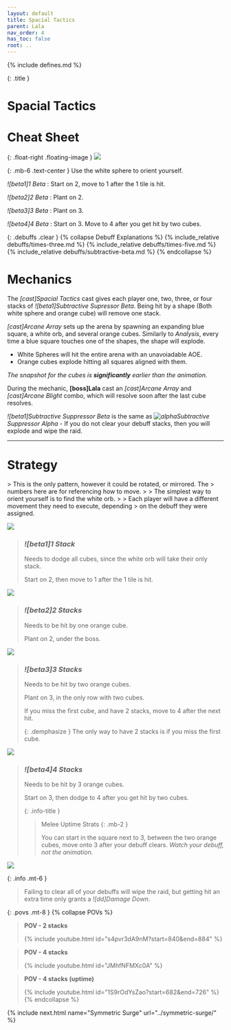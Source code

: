 ```yaml
---
layout: default
title: Spacial Tactics
parent: Lala
nav_order: 4
has_toc: false
root: ..
---
```


{% include defines.md %}

{: .title }
# Spacial Tactics

# Cheat Sheet

{: .float-right .floating-image }
![](./cheatsheet.png)

{: .mb-6 .text-center }
Use the white sphere to orient yourself.

*![beta1]1 Beta*
: Start on 2, move to 1 after the 1 tile is hit.

*![beta2]2 Beta*
: Plant on 2.

*![beta3]3 Beta*
: Plant on 3.

*![beta4]4 Beta*
: Start on 3. Move to 4 after you get hit by two cubes.

{: .debuffs .clear }
{% collapse Debuff Explanations %}
{% include_relative debuffs/times-three.md %}
{% include_relative debuffs/times-five.md %}
{% include_relative debuffs/subtractive-beta.md %}
{% endcollapse %}

# Mechanics

The *[cast]Spacial Tactics* cast gives each player one, two, three, or four
stacks of *![beta1]Subtractive Supressor Beta*. Being hit by a shape (Both
white sphere and orange cube) will remove one stack.

*[cast]Arcane Array* sets up the arena by spawning an expanding blue square, a
white orb, and several orange cubes. Similarly to *Analysis*, every time a blue
square touches one of the shapes, the shape will explode.

* White Spheres will hit the entire arena with an unavoiadable AOE.
* Orange cubes explode hitting all squares aligned with them.

*The snapshot for the cubes is **significantly** earlier than the animation.*

During the mechanic, **[boss]Lala** cast an *[cast]Arcane Array* and
*[cast]Arcane Blight* combo, which will resolve soon after the last cube resolves.

*![beta1]Subtractive Suppressor Beta* is the same as
*![alpha](../debuffs/subtractive-alpha-1.png#debuff)Subtractive Suppressor Alpha*
\- If you do not clear your debuff stacks, then you will explode and wipe the raid.

-----

# Strategy

<div class="mechanics" markdown="1">
> This is the only pattern, however it could be rotated, or mirrored. The
> numbers here are for referencing how to move.
>
> The simplest way to orient yourself is to find the white orb.
>
> Each player will have a different movement they need to execute, depending
> on the debuff they were assigned.

![](./cheatsheet.png)

> ### *![beta1]1 Stack*
>
> Needs to dodge all cubes, since the white orb will take their only stack.
>
> Start on 2, then move to 1 after the 1 tile is hit.

![](./1-dodge.png)

> ### *![beta2]2 Stacks*
> Needs to be hit by one orange cube.
>
> Plant on 2, under the boss.

![](./2-dodge.png)

> ### *![beta3]3 Stacks*
> Needs to be hit by two orange cubes.
>
> Plant on 3, in the only row with two cubes.
>
> If you miss the first cube, and have 2 stacks, move to 4 after the next hit.
>
> {: .demphasize }
> The only way to have 2 stacks is if you miss the first cube.

![](./3-dodge.png)

> ### *![beta4]4 Stacks*
> Needs to be hit by 3 orange cubes.
>
> Start on 3, then dodge to 4 after you get hit by two cubes.
>
> {: .info-title }
> > Melee Uptime Strats
> > {: .mb-2 }
> >
> > You can start in the square next to 3, between the two orange cubes, move
> > onto 3 after your debuff clears. *Watch your debuff, not the animation.*

![](./4-dodge.png)
</div>

{: .info .mt-6 }
> Failing to clear all of your debuffs will wipe the raid, but getting hit an
> extra time only grants a *![dd]Damage Down*.

{: .povs .mt-8 }
{% collapse POVs %}
> **POV - 2 stacks**
>
> {% include youtube.html id="s4pvr3dA9nM?start=840&end=884" %}

> **POV - 4 stacks**
>
> {% include youtube.html id="JMhfNFMXc0A" %}

> **POV - 4 stacks (uptime)**
>
> {% include youtube.html id="1S9rOdYsZao?start=682&end=726" %}
{% endcollapse %}

{% include next.html name="Symmetric Surge" url="../symmetric-surge/" %}
